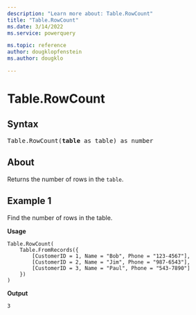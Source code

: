 ```yaml
---
description: "Learn more about: Table.RowCount"
title: "Table.RowCount"
ms.date: 3/14/2022
ms.service: powerquery

ms.topic: reference
author: dougklopfenstein
ms.author: dougklo

---
```

# Table.RowCount

## Syntax

<pre>
Table.RowCount(<b>table</b> as table) as number
</pre>
  
## About

Returns the number of rows in the `table`.

## Example 1

Find the number of rows in the table.

**Usage**

```powerquery-m
Table.RowCount(
    Table.FromRecords({
        [CustomerID = 1, Name = "Bob", Phone = "123-4567"],
        [CustomerID = 2, Name = "Jim", Phone = "987-6543"],
        [CustomerID = 3, Name = "Paul", Phone = "543-7890"]
    })
)
```

**Output**

`3`
